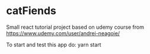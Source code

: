 # catFiends
Small react tutorial project based on udemy course from https://www.udemy.com/user/andrei-neagoie/

To start and test this app do: yarn start
